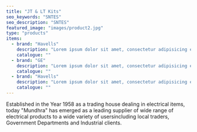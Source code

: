 ```yaml
---
title: "JT & LT Kits"
seo_keywords: "SNTES"
seo_description: "SNTES"
featured_image: "images/product2.jpg"
type: "products"
items:
  - brand: "Havells"
    description: "Lorem ipsum dolor sit amet, consectetur adipisicing elit. Accusamus, quae. Vero ea, blanditiis illum id. Libero eveniet explicabo nihil, maiores nisi ratione commodi vel natus dolorum laborum cum, praesentium quod."
    catalogue: ""
  - brand: "GE"
    description: "Lorem ipsum dolor sit amet, consectetur adipisicing elit. Ipsam, illum."
    catalogue: ""
  - brand: "Havells"
    description: "Lorem ipsum dolor sit amet, consectetur adipisicing elit. Ipsam, illum."
    catalogue: ""    
---
```


Established in the Year 1958 as a trading house dealing in electrical items, today "Mundhra" has emerged as a leading supplier of wide range of electrical products to a wide variety of usersincluding local traders, Government Departments and Industrial clients.